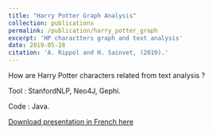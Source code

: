 ```yaml
---
title: "Harry Potter Graph Analysis"
collection: publications
permalink: /publication/harry_potter_graph
excerpt: 'HP charactters graph and text analysis'
date: 2019-05-28
citation: 'A. Rippol and H. Sainvet, (2019).'
---
```


How are Harry Potter characters related from text analysis ?

Tool : StanfordNLP, Neo4J, Gephi.

Code : Java.

[Download presentation in French here](https://github.com/HectorSainvet/coquerel3/blob/master/files/Soutenance_HarryPotter.pdf)

